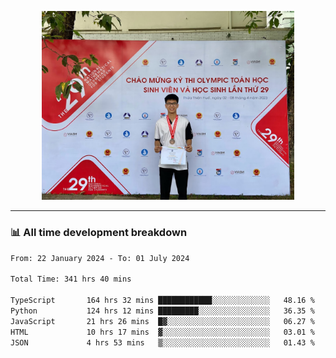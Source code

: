 <p align="center"><img src="asset/header.jpg" width="80%"/></p>

---
<!-- 
<details>
  <summary>📃 My Resume</summary>

### Education

- 📖 **Information Technology**\
📆 10/2021 - present\
📍 **Thang Long University** - Hoang Mai, Hanoi, Vietnam -->

<!-- ### Experience
- 👨‍💻 **Full Stack Web Intern**\
📆 09/2022 - 12/2023\
📍 **TECH 5S** -  Luu Huu Phuong, Phuong My Dinh I, Nam Tu Liem, Hanoi.


- 👨‍💻 **Full Stack Web Fresher**\
📆 1/2022 - 05/2023\
📍 **TECH 5S** -  Luu Huu Phuong, Phuong My Dinh I, Nam Tu Liem, Hanoi.

- 👨‍💻 **Frontend Web Fresher**\
📆 11/2023 - present\
📍 **White Neuron** -  Mau Luong, Ha Dong, Hanoi, Vietnam
</details> -->

### 📊 All time development breakdown

<!--START_SECTION:waka-->

```txt
From: 22 January 2024 - To: 01 July 2024

Total Time: 341 hrs 40 mins

TypeScript       164 hrs 32 mins ████████████░░░░░░░░░░░░░   48.16 %
Python           124 hrs 12 mins █████████░░░░░░░░░░░░░░░░   36.35 %
JavaScript       21 hrs 26 mins  █▓░░░░░░░░░░░░░░░░░░░░░░░   06.27 %
HTML             10 hrs 17 mins  ▓░░░░░░░░░░░░░░░░░░░░░░░░   03.01 %
JSON             4 hrs 53 mins   ▒░░░░░░░░░░░░░░░░░░░░░░░░   01.43 %
```

<!--END_SECTION:waka-->
